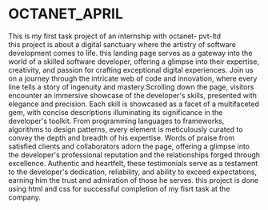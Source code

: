 # OCTANET_APRIL
This is my first task project of an internship with octanet- pvt-ltd
<br>
this project is about a digital sanctuary where the artistry of software development comes to life. this landing page serves as a gateway into the world of a skilled software developer, offering a glimpse into their expertise, creativity, and passion for crafting exceptional digital experiences. Join us on a journey through the intricate web of code and innovation, where every line tells a story of ingenuity and mastery.Scrolling down the page, visitors encounter an immersive showcase of the developer's skills, presented with elegance and precision. Each skill is showcased as a facet of a multifaceted gem, with concise descriptions illuminating its significance in the developer's toolkit. From programming languages to frameworks, algorithms to design patterns, every element is meticulously curated to convey the depth and breadth of his expertise.
Words of praise from satisfied clients and collaborators adorn the page, offering a glimpse into the developer's professional reputation and the relationships forged through excellence. Authentic and heartfelt, these testimonials serve as a testament to the developer's dedication, reliability, and ability to exceed expectations, earning him the trust and admiration of those he serves.
this project is done using html and css for successful completion of my fisrt task at the company.


